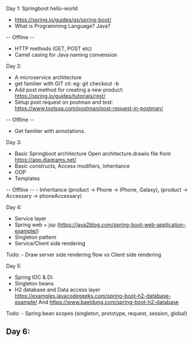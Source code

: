 
Day 1: Springboot hello-world
  - https://spring.io/guides/gs/spring-boot/
  - What is Programming Language? Java?

  -- Offline --
  - HTTP methods (GET, POST etc)
  - Camel casing for Java naming convension

Day 2:

  - A microservice architecture
  - get familier with GIT cli: eg: git checkout -b <branch>
  - Add post method for creating a new product: 
    https://spring.io/guides/tutorials/rest/
  - Setup post request on postman and test: https://www.toolsqa.com/postman/post-request-in-postman/

-- Offline --
  - Get familier with annotations.

Day 3:
  - Basic Springboot architecture
    Open architecture.drawio file from https://app.diagrams.net/
  - Basic constructs, Access modifiers, Inheritance
  - OOP
  - Templates


  -- Offline --
    - Inheritance (product -> Phone -> IPhone, Galaxy), (product -> Accessary -> phoneAccessary)

Day 4: 
  - Service layer
  - Spring web + jsp (https://java2blog.com/spring-boot-web-application-example/)
  - Singleton pattern
  - Service/Client side rendering

  Todo: 
    - Draw server side rendering flow vs Client side rendering

Day 5: 
  - Spring IOC & DI.
  - Singleton beans
  - H2 database and Data access layer https://examples.javacodegeeks.com/spring-boot-h2-database-example/
    And https://www.baeldung.com/spring-boot-h2-database

  Todo:
    - Spring bean scopes (singleton, prototype, request, session, global)

Day 6: 
  - 